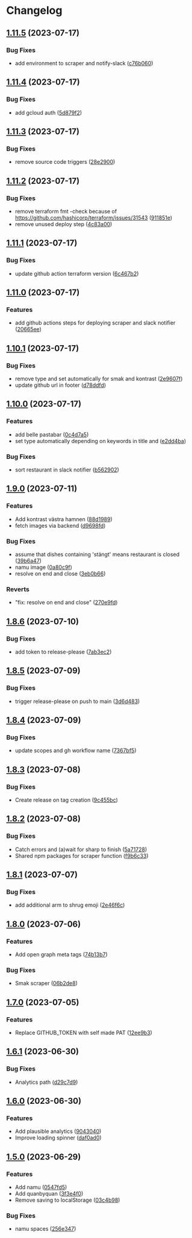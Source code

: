 # Changelog

## [1.11.5](https://github.com/devoteam-se/devolunch/compare/v1.11.4...v1.11.5) (2023-07-17)


### Bug Fixes

* add environment to scraper and notify-slack ([c76b060](https://github.com/devoteam-se/devolunch/commit/c76b060aa8055bafa0eecf1e4b8db3526e1747ba))

## [1.11.4](https://github.com/devoteam-se/devolunch/compare/v1.11.3...v1.11.4) (2023-07-17)


### Bug Fixes

* add gcloud auth ([5d879f2](https://github.com/devoteam-se/devolunch/commit/5d879f2fa033956e96000b89517e5309c4ffd1ce))

## [1.11.3](https://github.com/devoteam-se/devolunch/compare/v1.11.2...v1.11.3) (2023-07-17)


### Bug Fixes

* remove source code triggers ([28e2900](https://github.com/devoteam-se/devolunch/commit/28e2900c45c93ea2b95d67000d207b02c848e802))

## [1.11.2](https://github.com/devoteam-se/devolunch/compare/v1.11.1...v1.11.2) (2023-07-17)


### Bug Fixes

* remove terraform fmt -check because of https://github.com/hashicorp/terraform/issues/31543 ([911851e](https://github.com/devoteam-se/devolunch/commit/911851eeca3255b633187359d38d61fef683fa32))
* remove unused deploy step ([4c83a00](https://github.com/devoteam-se/devolunch/commit/4c83a007e24b70d47078bcc1d627598267d336a7))

## [1.11.1](https://github.com/devoteam-se/devolunch/compare/v1.11.0...v1.11.1) (2023-07-17)


### Bug Fixes

* update github action terraform version ([6c467b2](https://github.com/devoteam-se/devolunch/commit/6c467b2644e57c8529a6ab2dfbe82fa713f32ae1))

## [1.11.0](https://github.com/devoteam-se/devolunch/compare/v1.10.1...v1.11.0) (2023-07-17)


### Features

* add github actions steps for deploying scraper and slack notifier ([20665ee](https://github.com/devoteam-se/devolunch/commit/20665ee672712671b4606a64db28da2845024d90))

## [1.10.1](https://github.com/devoteam-se/devolunch/compare/v1.10.0...v1.10.1) (2023-07-17)


### Bug Fixes

* remove type and set automatically for smak and kontrast ([2e9607f](https://github.com/devoteam-se/devolunch/commit/2e9607f997d6fba23806abf86ae6c6d5fa1a726e))
* update github url in footer ([d78ddfd](https://github.com/devoteam-se/devolunch/commit/d78ddfd66ed1de085a5c373c3ac356e61a40051a))

## [1.10.0](https://github.com/devoteam-se/devolunch/compare/v1.9.0...v1.10.0) (2023-07-17)


### Features

* add belle pastabar ([0c4d7a5](https://github.com/devoteam-se/devolunch/commit/0c4d7a51301863fb2c86a5eaca20214147275a9a))
* set type automatically depending on keywords in title and ([e2dd4ba](https://github.com/devoteam-se/devolunch/commit/e2dd4bac343249de93c02242db712eee9d837c0a))


### Bug Fixes

* sort restaurant in slack notifier ([b562902](https://github.com/devoteam-se/devolunch/commit/b5629023487e2cfa3c9a88466675a1deb7f33dfd))

## [1.9.0](https://github.com/jayway/devolunch/compare/v1.8.6...v1.9.0) (2023-07-11)


### Features

* Add kontrast västra hamnen ([88d1989](https://github.com/jayway/devolunch/commit/88d198959ea5df1cacf402948b74244cc35bad07))
* fetch images via backend ([d9698fd](https://github.com/jayway/devolunch/commit/d9698fdce64ee3fa4d3817c9f0ff3d845abbb67f))


### Bug Fixes

* assume that dishes containing 'stängt' means restaurant is closed ([39b6a47](https://github.com/jayway/devolunch/commit/39b6a47852ee334061aa41426b294346f91e8baa))
* namu image ([0a80c9f](https://github.com/jayway/devolunch/commit/0a80c9f4dd1ccceda48dcb6ecad849609869005b))
* resolve on end and close ([3eb0b66](https://github.com/jayway/devolunch/commit/3eb0b66978f0db47e2cc2943b674c1382321dd0a))


### Reverts

* "fix: resolve on end and close" ([270e9fd](https://github.com/jayway/devolunch/commit/270e9fdb5c512fd516561228305dcb288528975f))

## [1.8.6](https://github.com/jayway/devolunch/compare/v1.8.5...v1.8.6) (2023-07-10)


### Bug Fixes

* add token to release-please ([7ab3ec2](https://github.com/jayway/devolunch/commit/7ab3ec22a5041cda6328291a2ddc5af3ad25f2f2))

## [1.8.5](https://github.com/jayway/devolunch/compare/v1.8.4...v1.8.5) (2023-07-09)


### Bug Fixes

* trigger release-please on push to main ([3d6d483](https://github.com/jayway/devolunch/commit/3d6d483aa7615ea438d7b6545699f5077ffa0680))

## [1.8.4](https://github.com/jayway/devolunch/compare/v1.8.3...v1.8.4) (2023-07-09)


### Bug Fixes

* update scopes and gh workflow name ([7367bf5](https://github.com/jayway/devolunch/commit/7367bf551a7c07f34e3b39f210c15bfcd8343935))

## [1.8.3](https://github.com/jayway/devolunch/compare/v1.8.2...v1.8.3) (2023-07-08)


### Bug Fixes

* Create release on tag creation ([9c455bc](https://github.com/jayway/devolunch/commit/9c455bce896fe626a24ae8a53f9edbae2faa1998))

## [1.8.2](https://github.com/jayway/devolunch/compare/v1.8.1...v1.8.2) (2023-07-08)


### Bug Fixes

* Catch errors and (a)wait for sharp to finish ([5a71728](https://github.com/jayway/devolunch/commit/5a71728c63b4cdf04adebfc9fca9596249178dfa))
* Shared npm packages for scraper function ([f9b6c33](https://github.com/jayway/devolunch/commit/f9b6c33b106cad183be80568693229a928e060b3))

## [1.8.1](https://github.com/jayway/devolunch/compare/v1.8.0...v1.8.1) (2023-07-07)


### Bug Fixes

* add additional arm to shrug emoji ([2e46f6c](https://github.com/jayway/devolunch/commit/2e46f6cb5d6379ce1804c1d1419b937937a927dd))

## [1.8.0](https://github.com/jayway/devolunch/compare/v1.7.0...v1.8.0) (2023-07-06)


### Features

* Add open graph meta tags ([74b13b7](https://github.com/jayway/devolunch/commit/74b13b74ed3cfe91f42b23514eabb66dcbed93d6))


### Bug Fixes

* Smak scraper ([06b2de8](https://github.com/jayway/devolunch/commit/06b2de81a6f1f5795b727689940273e1ea83e6f5))

## [1.7.0](https://github.com/jayway/devolunch/compare/v1.6.1...v1.7.0) (2023-07-05)


### Features

* Replace GITHUB_TOKEN with self made PAT ([12ee9b3](https://github.com/jayway/devolunch/commit/12ee9b39eebe46d07ca3d9b38bf9ab9de2342d76))

## [1.6.1](https://github.com/jayway/devolunch/compare/v1.6.0...v1.6.1) (2023-06-30)


### Bug Fixes

* Analytics path ([d29c7d9](https://github.com/jayway/devolunch/commit/d29c7d933eda1edc2f0a248b0be39c273354334e))

## [1.6.0](https://github.com/jayway/devolunch/compare/v1.5.0...v1.6.0) (2023-06-30)


### Features

* Add plausible analytics ([9043040](https://github.com/jayway/devolunch/commit/90430402b95b861dc63c4ca42e01ad4ebbf584b4))
* Improve loading spinner ([daf0ad0](https://github.com/jayway/devolunch/commit/daf0ad0f5904e0bceba2ac58c501f0a97c716670))

## [1.5.0](https://github.com/jayway/devolunch/compare/v1.4.2...v1.5.0) (2023-06-29)


### Features

* Add namu ([0547fd5](https://github.com/jayway/devolunch/commit/0547fd5ca958b15d4dd74d17af3a742134049c36))
* Add quanbyquan ([3f3e4f0](https://github.com/jayway/devolunch/commit/3f3e4f0ec885fd9ca65206e669443ad9eb135c94))
* Remove saving to localStorage ([03c4b98](https://github.com/jayway/devolunch/commit/03c4b9864e9723fe62788da61d3544da595c66f4))


### Bug Fixes

* namu spaces ([256e347](https://github.com/jayway/devolunch/commit/256e3474a331a96cef7cbfc2974f282a1e092e97))
